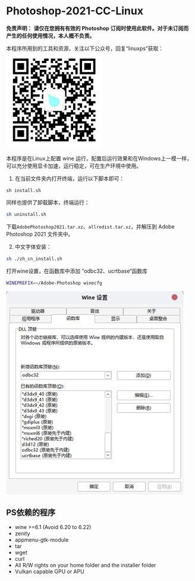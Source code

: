 # Photoshop-2021-CC-Linux

**免责声明：**
**请仅在您拥有有效的 Photoshop 订阅时使用此软件。对于未订阅而产生的任何使用情况，本人概不负责。**

本程序所用到的工具和资源，关注以下公众号，回复“linuxps”获取：
![qrcode_for_gh_33c8ee26eb9a_258](ReadMe.assets/qrcode_for_gh_33c8ee26eb9a_258.jpg)

本程序是在Linux上配置 wine 运行，配置后运行效果和在Windows上一模一样，可以充分使用显卡加速，运行稳定，可在生产环境中使用。

1. 在当前文件夹内打开终端，运行以下脚本即可：

```
sh install.sh
```

同样也提供了卸载脚本，终端运行：

```bash
sh uninstall.sh
```

下载`AdobePhotoshop2021.tar.xz`、`allredist.tar.xz`，并解压到 Adobe Photoshop 2021 文件夹中。 

2. 中文字体安装：

```bash
sh ./zh_cn_install.sh
```

打开wine设置，在函数库中添加 “odbc32、ucrtbase“函数库

```bash
WINEPREFIX=~/Adobe-Photoshop winecfg
```

![image-20250107230728322](ReadMe.assets/image-20250107230728322.png)

## PS依赖的程序

- wine >=6.1 (Avoid 6.20 to 6.22)
- zenity
- appmenu-gtk-module
- tar
- wget
- curl
- All R/W rights on your home folder and the installer folder
- Vulkan capable GPU or APU
